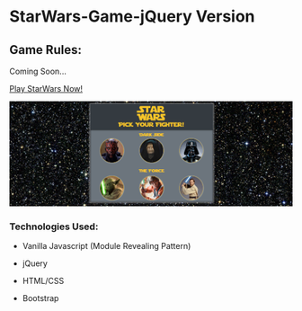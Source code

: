 # StarWars-Game-jQuery Version

## Game Rules:
Coming Soon...

[Play StarWars Now!](https://dkayucf.github.io/StarWars-Game/)

![alt text](https://github.com/dkayucf/StarWars-Game/blob/master/assets/images/screenshot.png?raw=true "StarWars")

### Technologies Used:

* Vanilla Javascript (Module Revealing Pattern)

* jQuery

* HTML/CSS

* Bootstrap

